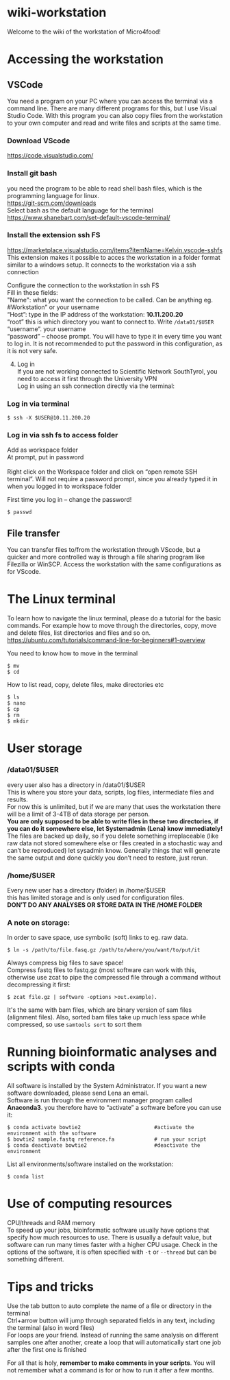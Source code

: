 # wiki-workstation

Welcome to the wiki of the workstation of Micro4food!


# Accessing the workstation

## VSCode
You need a program on your PC where you can access the terminal via a command line. There are many different programs for this, but I use Visual Studio Code. With this program you can also copy files from the workstation to your own computer and read and write files and scripts at the same time. 
 
### Download VScode
https://code.visualstudio.com/
### Install git bash 
you need the program to be able to read shell bash files, which is the programming language for linux. <br />
https://git-scm.com/downloads<br />
Select bash as the default language for the terminal<br />
https://www.shanebart.com/set-default-vscode-terminal/

### Install the extension ssh FS 
https://marketplace.visualstudio.com/items?itemName=Kelvin.vscode-sshfs <br />
This extension  makes it possible to acces the workstation in a folder format similar to a windows setup. It connects to the workstation via a ssh connection

Configure the connection to the workstation in ssh FS<br />
Fill in these fields:<br />
"Name": what you want the connection to be called. Can be anything eg. #Workstation” or your username<br />
“Host”: type in the IP address of the workstation: **10.11.200.20** <br />
“root” this is which directory you want to connect to. Write `/data01/$USER` <br />
“username”. your username <br />
“password” – choose prompt. You will have to type it in every time you want to log in. It is not recommended to put the password in this configuration, as it is not very safe. <br />


4.	Log in<br />
If you are not working connected to Scientific Network SouthTyrol, you need to access it first through the University VPN<br />
Log in using an ssh connection directly via the terminal: 


### Log in via terminal
```
$ ssh -X $USER@10.11.200.20
```
### Log in via ssh fs to access folder 
Add as workspace folder<br />
At prompt, put in password<br />	
Right click on the Workspace folder and click on “open remote SSH terminal”. Will not require a password prompt, since you already typed it in when you logged in to workspace folder<br />	

First time you log in – change the password!<br />
```
$ passwd
```

## File transfer
You can transfer files to/from the workstation through VScode, but a quicker and more controlled way is through a file sharing program like Filezilla or WinSCP. Access the workstation with the same configurations as for VScode. 

# The Linux terminal
To learn how to navigate the linux terminal, please do a tutorial for the basic commands. For example how to move through the directories, copy, move and delete files, list directories and files and so on. <br />
https://ubuntu.com/tutorials/command-line-for-beginners#1-overview<br />

You need to know how to move in the terminal 
```
$ mv
$ cd 
```

How to list read, copy, delete files, make directories etc
```
$ ls
$ nano
$ cp
$ rm
$ mkdir
```


# User storage

### /data01/$USER
every user also has a directory in /data01/$USER <br />
This is where you store your data, scripts, log files, intermediate files and results.<br />
For now this is unlimited, but if we are many that uses the workstation there will be a limit of 3-4TB of data storage per person. <br />
**You are only supposed to be able to write files in these two directories, if you can do it somewhere else, let Systemadmin (Lena) know immediately!**<br />
The files are backed up daily, so if you delete something irreplaceable (like raw data not stored somewhere else or files created in a stochastic way and can’t be reproduced) let sysadmin know. Generally things that will generate the same output and done quickly you don’t need to restore, just rerun.

### /home/$USER
Every new user has a directory (folder) in /home/$USER <br />
this has limited storage and is only used for configuration files. <br />
**DON’T DO ANY ANALYSES OR STORE DATA IN THE /HOME FOLDER**

### A note on storage:
In order to save space, use symbolic (soft) links to eg. raw data. <br />
```
$ ln -s /path/to/file.fasq.gz /path/to/where/you/want/to/put/it
```
Always compress big files to save space! <br />
Compress fastq files to fastq.gz (most software can work with this, otherwise use zcat to pipe the compressed file through a command without decompressing it first:
 ```
 $ zcat file.gz | software -options >out.example). 
 ```
 It's the same with bam files, which are binary version of sam files (alignment files). Also, sorted bam files take up much less space while compressed, so use `samtools sort` to sort them


 
# Running bioinformatic analyses and scripts with conda
All software is installed by the System Administrator. If you want a new software downloaded, please send Lena an email. <br />
Software is run through the environment manager program called **Anaconda3**. you therefore have to “activate” a software before you can use it: 
```
$ conda activate bowtie2                        #activate the environment with the software
$ bowtie2 sample.fastq reference.fa             # run your script
$ conda deactivate bowtie2                      #deactivate the environment 
```
List all environments/software installed on the workstation:
```
$ conda list
```

# Use of computing resources
CPU/threads and RAM memory <br />
To speed up your jobs, bioinformatic software usually have options that specify how much resources to use. There is usually a default value, but software can run many times faster with a higher CPU usage. Check in the options of the software, it is often specified with `-t` or `--thread` but can be something different. 


# Tips and tricks
Use the tab button to auto complete the name of a file or directory in the terminal<br />
Ctrl+arrow button will jump through separated fields in any text, including the terminal (also in word files)<br />
For loops are your friend. Instead of running the same analysis on different samples one after another, create a loop that will automatically start one job after the first one is finished

For all that is holy, **remember to make comments in your scripts**. You will not remember what a command is for or how to run it after a few months. 
